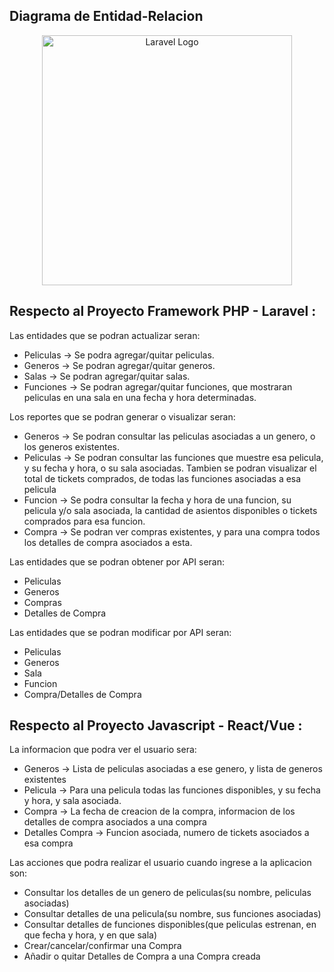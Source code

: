 ## Diagrama de Entidad-Relacion
<p align="center"><img src="https://raw.githubusercontent.com/iaw-2023/Wilberger-Verniere-laravel/blob/migraciones/documentacion/DiagramaEntidad-Relacion.png?raw=true" width="400" alt="Laravel Logo"></p>

## Respecto al Proyecto Framework PHP - Laravel :
Las entidades que se podran actualizar seran:
- Peliculas -> Se podra agregar/quitar peliculas.
- Generos -> Se podran agregar/quitar generos.
- Salas -> Se podran agregar/quitar salas.
- Funciones -> Se podran agregar/quitar funciones, que mostraran peliculas en una sala en una fecha y hora determinadas.

Los reportes que se podran generar o visualizar seran:
- Generos -> Se podran consultar las peliculas asociadas a un genero, o los generos existentes.
- Peliculas -> Se podran consultar las funciones que muestre esa pelicula, y su fecha y hora, o su sala asociadas. Tambien se podran visualizar el total de tickets comprados, de todas las funciones asociadas a esa pelicula
- Funcion -> Se podra consultar la fecha y hora de una funcion, su pelicula y/o sala asociada, la cantidad de asientos disponibles o tickets comprados para esa funcion.
- Compra -> Se podran ver compras existentes, y para una compra todos los detalles de compra asociados a esta.

Las entidades que se podran obtener por API seran:
- Peliculas
- Generos
- Compras
- Detalles de Compra

Las entidades que se podran modificar por API seran:
- Peliculas
- Generos
- Sala
- Funcion
- Compra/Detalles de Compra

## Respecto al Proyecto Javascript - React/Vue :
La informacion que podra ver el usuario sera:
- Generos -> Lista de peliculas asociadas a ese genero, y lista de generos existentes
- Pelicula -> Para una pelicula todas las funciones disponibles, y su fecha y hora, y sala asociada.
- Compra -> La fecha de creacion de la compra, informacion de los detalles de compra asociados a una compra
- Detalles Compra -> Funcion asociada, numero de tickets asociados a esa compra

Las acciones que podra realizar el usuario cuando ingrese a la aplicacion son:
- Consultar los detalles de un genero de peliculas(su nombre, peliculas asociadas)
- Consultar detalles de una pelicula(su nombre, sus funciones asociadas)
- Consultar detalles de funciones disponibles(que peliculas estrenan, en que fecha y hora, y en que sala)
- Crear/cancelar/confirmar una Compra
- Añadir o quitar Detalles de Compra a una Compra creada